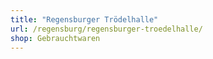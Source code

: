 ```yaml
---
title: "Regensburger Trödelhalle"
url: /regensburg/regensburger-troedelhalle/
shop: Gebrauchtwaren
---
```

